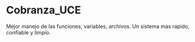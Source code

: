 # Cobranza_UCE
Mejor manejo de las funciones, variables, archivos. Un sistema mas rapido, confiable y limpio.
